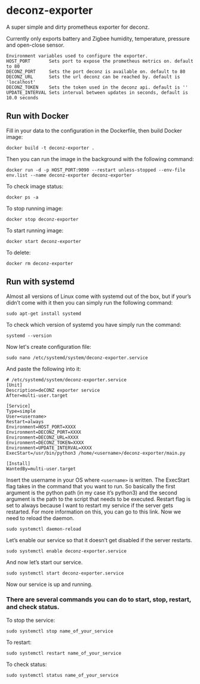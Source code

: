 # deconz-exporter

A super simple and dirty prometheus exporter for deconz.

Currently only exports battery and Zigbee humidity, temperature, pressure and open-close sensor.

```
Environment variables used to configure the exporter.
HOST_PORT       Sets port to expose the prometheus metrics on. default to 80
DECONZ_PORT     Sets the port deconz is available on. default to 80
DECONZ_URL      Sets the url deconz can be reached by. default is 'localhost'
DECONZ_TOKEN    Sets the token used in the deconz api. default is ''
UPDATE_INTERVAL Sets interval between updates in seconds, default is 10.0 seconds
```
## Run with Docker

Fill in your data to the configuration in the Dockerfile, then build Docker image:

```
docker build -t deconz-exporter .
```

Then you can run the image in the background with the following command:
```
docker run -d -p HOST_PORT:9090 --restart unless-stopped --env-file env.list --name deconz-exporter deconz-exporter
```

To check image status:
```
docker ps -a
```

To stop running image:
```
docker stop deconz-exporter
```

To start running image:
```
docker start deconz-exporter
```

To delete:
```
docker rm deconz-exporter
```

## Run with systemd

Almost all versions of Linux come with systemd out of the box, but if your’s didn’t come with it then you can simply run the following command:
```
sudo apt-get install systemd
```

To check which version of systemd you have simply run the command:
```
systemd --version
```

Now let's create configuration file:
```
sudo nano /etc/systemd/system/deconz-exporter.service
```

And paste the following into it:
```
# /etc/systemd/system/deconz-exporter.service
[Unit]
Description=deCONZ exporter service
After=multi-user.target

[Service]
Type=simple
User=<username>
Restart=always
Environment=HOST_PORT=XXXX
Environment=DECONZ_PORT=XXXX
Environment=DECONZ_URL=XXXX
Environment=DECONZ_TOKEN=XXXX
Environment=UPDATE_INTERVAL=XXXX
ExecStart=/usr/bin/python3 /home/<username>/deconz-exporter/main.py

[Install]
WantedBy=multi-user.target
```

Insert the username in your OS where `<username>` is written. The ExecStart flag takes in the command that you want to run. So basically the first argument is the python path (in my case it’s python3) and the second argument is the path to the script that needs to be executed. Restart flag is set to always because I want to restart my service if the server gets restarted. For more information on this, you can go to this link. Now we need to reload the daemon.
```
sudo systemctl daemon-reload
```

Let’s enable our service so that it doesn’t get disabled if the server restarts.
```
sudo systemctl enable deconz-exporter.service
```

And now let’s start our service.
```
sudo systemctl start deconz-exporter.service
```

Now our service is up and running.

### There are several commands you can do to start, stop, restart, and check status.

To stop the service:
```
sudo systemctl stop name_of_your_service
```
To restart:
```
sudo systemctl restart name_of_your_service
```

To check status:
```
sudo systemctl status name_of_your_service
```
